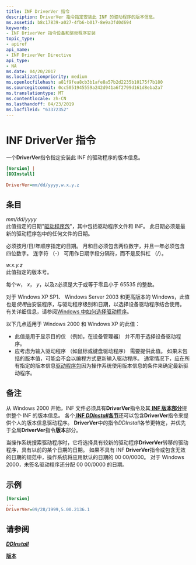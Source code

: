 ```yaml
---
title: INF DriverVer 指令
description: DriverVer 指令指定安装此 INF 的驱动程序的版本信息。
ms.assetid: b8c17839-a027-4fb6-b017-8e9a3fd0d694
keywords:
- INF DriverVer 指令设备和驱动程序安装
topic_type:
- apiref
api_name:
- INF DriverVer Directive
api_type:
- NA
ms.date: 04/20/2017
ms.localizationpriority: medium
ms.openlocfilehash: a81f9fea8cb3b1afe8a57b2d2235b10175f7b180
ms.sourcegitcommit: 0cc5051945559a242d941a6f2799d161d8eba2a7
ms.translationtype: MT
ms.contentlocale: zh-CN
ms.lasthandoff: 04/23/2019
ms.locfileid: "63372352"
---
```

# <a name="inf-driverver-directive"></a>INF DriverVer 指令


一个**DriverVer**指令指定安装此 INF 的驱动程序的版本信息。

```ini
[Version] |
[DDInstall]
 
DriverVer=mm/dd/yyyy,w.x.y.z 
```

## <a name="entries"></a>条目


<a href="" id="mm-dd-yyyy"></a>*mm/dd/yyyy*  
此值指定的日期"[驱动程序包](driver-packages.md)"，其中包括驱动程序文件和 INF。 此日期必须是最新的驱动程序包中的任何文件的日期。

必须按月/日/年顺序指定的日期。 月和日必须包含两位数字，并且一年必须包含四位数字。 连字符 （-） 可用作日期字段分隔符，而不是反斜杠 （/）。

<a href="" id="w-x-y-z"></a>*w.x.y.z*  
此值指定的版本号。

每个*w*， *x*， *y*，以及*z*必须是大于或等于零且小于 65535 的整数。

对于 Windows XP SP1、 Windows Server 2003 和更高版本的 Windows，此值也是*使用*由安装程序，与驱动程序级别和日期，以选择设备驱动程序结合使用。 有关详细信息，请参阅[Windows 中如何选择驱动程序](how-setup-selects-drivers.md)。

以下几点适用于 Windows 2000 和 Windows XP 的此值：

-   此值是用于显示目的仅 （例如，在设备管理器） 并不用于选择设备驱动程序。
-   应考虑为输入驱动程序 （如鼠标或键盘驱动程序） 需要提供此值。 如果未包括的版本值，可能会不会以编程方式更新输入驱动程序。 通常情况下，应在所有指定的版本信息[驱动程序包](driver-packages.md)因为操作系统使用版本信息的条件来确定最新驱动程序。

<a name="remarks"></a>备注
-------

从 Windows 2000 开始，INF 文件必须具有**DriverVer**指令及其[ **INF 版本部分**](inf-version-section.md)提供整个 INF 的版本信息。 各个[ **INF *DDInstall*各节**](inf-ddinstall-section.md)还可以包含**DriverVer**指令来提供个人的版本信息驱动程序。 **DriverVer**中的指令*DDInstall*各节更特定，并优先于全局**DriverVer**指令**版本**部分。

当操作系统搜索驱动程序时，它将选择具有较新的驱动程序**DriverVer**转移的驱动程序，具有以前的某个日期的日期。 如果不具有 INF **DriverVer**指令或包含无效的日期的规范中，操作系统将应用默认的日期的 00 00/0000。 对于 Windows 2000，未签名驱动程序还分配 00 00/0000 的日期。

<a name="examples"></a>示例
--------

```ini
[Version]
...
DriverVer=09/28/1999,5.00.2136.1
```

## <a name="see-also"></a>请参阅


[***DDInstall***](inf-ddinstall-section.md)

[**版本**](inf-version-section.md)

 

 






